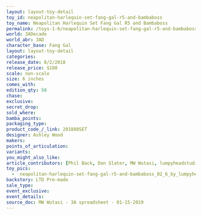 ```yaml
---
layout: layout-toy-detail 
toy_id: neapolitan-harlequin-set-fang-gal-r5-and-bambaboss
toy_name: Neapolitan Harlequin Set Fang Gal R5 and Bambaboss
permalink: /toys-1-6/neapolitan-harlequin-set-fang-gal-r5-and-bambaboss.html
world: 3ADecade
world_abr: 3AD
character_base: Fang Gal
layout: layout-toy-detail
categories: 
release_date: 8/2/2018
release_price: $180 
scale: non-scale
size: 6 inches
comes_with: 
edition_qty: 50
chase: 
exclusive: 
secret_drop: 
sold_where: 
bamba_points: 
packaging_type: 
product_code_/_link: 201808SET
designer: Ashley Wood
makers: 
points_of_articulation: 
variants: 
you_might_also_like: 
article_contributors: [Phil Back, Don Slater, MW Wutasi, lumpyheadstudios]
toy_pics: 
  -  neapolitan-harlequin-set-fang-gal-r5-and-bambaboss_02_6_by_lumpyheadstudios.jpg
backstory: LTD Pre-made
sale_type: 
event_exclusive: 
event_details: 
source_doc: MW Wutasi - 3A spreadsheet - 01-15-2019
---
```

